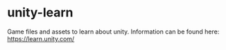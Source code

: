 # unity-learn
Game files and assets to learn about unity. Information can be found here: https://learn.unity.com/
